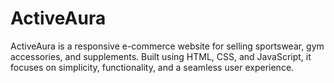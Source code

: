 # ActiveAura
ActiveAura is a responsive e-commerce website for selling sportswear, gym accessories, and supplements. Built using HTML, CSS, and JavaScript, it focuses on simplicity, functionality, and a seamless user experience.  
